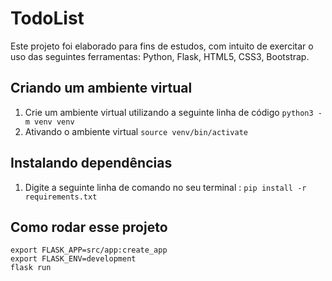 # TodoList

Este projeto foi elaborado para fins de estudos, com intuito de exercitar o uso das seguintes ferramentas:
Python, Flask, HTML5, CSS3, Bootstrap.

## Criando um ambiente virtual 

1. Crie um ambiente virtual utilizando a seguinte linha de código ``` python3 -m venv venv ```
2. Ativando o ambiente virtual ``` source venv/bin/activate ```

## Instalando dependências

1. Digite a seguinte linha de comando no seu terminal : ``` pip install -r requirements.txt ```

## Como rodar esse projeto

```
export FLASK_APP=src/app:create_app
export FLASK_ENV=development
flask run
```